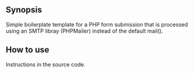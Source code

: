 ## Synopsis

Simple boilerplate template for a PHP form submission that is processed using an SMTP libray (PHPMailer) instead of the default mail().

## How to use

Instructions in the source code.
